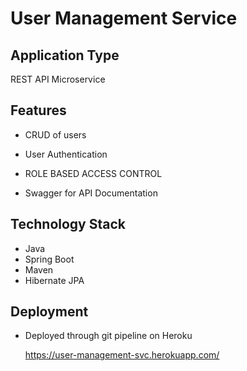 # User Management Service

## Application Type
REST API Microservice

## Features
* CRUD of users
  
* User Authentication
  
* ROLE BASED ACCESS CONTROL

* Swagger for API Documentation

## Technology Stack
* Java
* Spring Boot
* Maven 
* Hibernate JPA

## Deployment
* Deployed through git pipeline on Heroku
  
    https://user-management-svc.herokuapp.com/